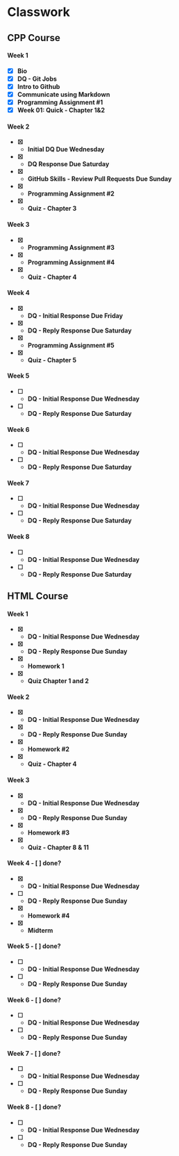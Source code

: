 # Classwork                                                            
<b>

## CPP Course

<b>
 
#### Week 1 
- [x] Bio
- [x] DQ - Git Jobs
- [x] Intro to Github
- [x] Communicate using Markdown
- [x] Programming Assignment #1
- [x] Week 01: Quick - Chapter 1&2

#### Week 2
- [x] - Initial DQ Due Wednesday
- [x] - DQ Response Due Saturday
- [x] - GitHub Skills - Review Pull Requests Due Sunday
- [x] - Programming Assignment #2
- [x] - Quiz - Chapter 3

#### Week 3
 - [x] - Programming Assignment #3
 - [x] - Programming Assignment #4
 - [x] - Quiz - Chapter 4

#### Week 4
 - [x] - DQ - Initial Response Due Friday
 - [x] - DQ - Reply Response Due Saturday
 - [x] - Programming Assignment #5
 - [x] - Quiz - Chapter 5
 
#### Week 5
 - [ ] - DQ - Initial Response Due Wednesday
 - [ ] - DQ - Reply Response Due Saturday
 
#### Week 6
 - [ ] - DQ - Initial Response Due Wednesday
 - [ ] - DQ - Reply Response Due Saturday
 
#### Week 7
 - [ ] - DQ - Initial Response Due Wednesday
 - [ ] - DQ - Reply Response Due Saturday
 
#### Week 8
 - [ ] - DQ - Initial Response Due Wednesday
 - [ ] - DQ - Reply Response Due Saturday
 



<b>

## HTML Course

<b>
  
#### Week 1
  - [x] - DQ - Initial Response Due Wednesday
  - [x] - DQ - Reply Response Due Sunday
  - [x] - Homework 1
  - [x] - Quiz Chapter 1 and 2

#### Week 2
  - [x] - DQ - Initial Response Due Wednesday
  - [x] - DQ - Reply Response Due Sunday
  - [x] - Homework #2
  - [x] - Quiz - Chapter 4

#### Week 3 
 - [x] - DQ - Initial Response Due Wednesday
 - [x] - DQ - Reply Response Due Sunday
 - [x] - Homework #3
 - [x] - Quiz - Chapter 8 & 11


#### Week 4 - [ ] done?
 - [x] - DQ - Initial Response Due Wednesday
 - [ ] - DQ - Reply Response Due Sunday
 - [x] - Homework #4
 - [x] - Midterm 


#### Week 5 - [ ] done?
 - [ ] - DQ - Initial Response Due Wednesday
 - [ ] - DQ - Reply Response Due Sunday


#### Week 6 - [ ] done?
 - [ ] - DQ - Initial Response Due Wednesday
 - [ ] - DQ - Reply Response Due Sunday


#### Week 7 - [ ] done?
 - [ ] - DQ - Initial Response Due Wednesday
 - [ ] - DQ - Reply Response Due Sunday


#### Week 8 - [ ] done?
 - [ ] - DQ - Initial Response Due Wednesday
 - [ ] - DQ - Reply Response Due Sunday




